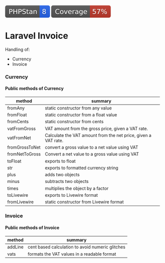 <!--

This file was written by 'make-markdown.php' line 14 using
SchenkeIo\PackagingTools\Markdown\MarkdownAssembler

Do not edit manually as it will be overwritten.

-->

[![](.github/phpstan.svg)]()
[![](.github/coverage.svg)]()


# Laravel Invoice

Handling of:
- Currency
- Invoice




### Currency



#### Public methods of Currency

| method         | summary                                                        |
|----------------|----------------------------------------------------------------|
| fromAny        | static constructor from any value                              |
| fromFloat      | static constructor from a float value                          |
| fromCents      | static constructor from cents                                  |
| vatFromGross   | VAT amount from the gross price, given a VAT rate.             |
| vatFromNet     | Calculate the VAT amount from the net price, given a VAT rate. |
| fromGrossToNet | convert a gross value to a net value using VAT                 |
| fromNetToGross | Convert a net value to a gross value using VAT                 |
| toFloat        | exports to float                                               |
| str            | exports to formatted currency string                           |
| plus           | adds two objects                                               |
| minus          | subtracts two objects                                          |
| times          | multiplies the object by a factor                              |
| toLivewire     | exports to Livewire format                                     |
| fromLivewire   | static constructor from Livewire format                        |



### Invoice



#### Public methods of Invoice

| method  | summary                                          |
|---------|--------------------------------------------------|
| addLine | cent based calculation to avoid numeric glitches |
| vats    | formats the VAT values in a readable format      |



